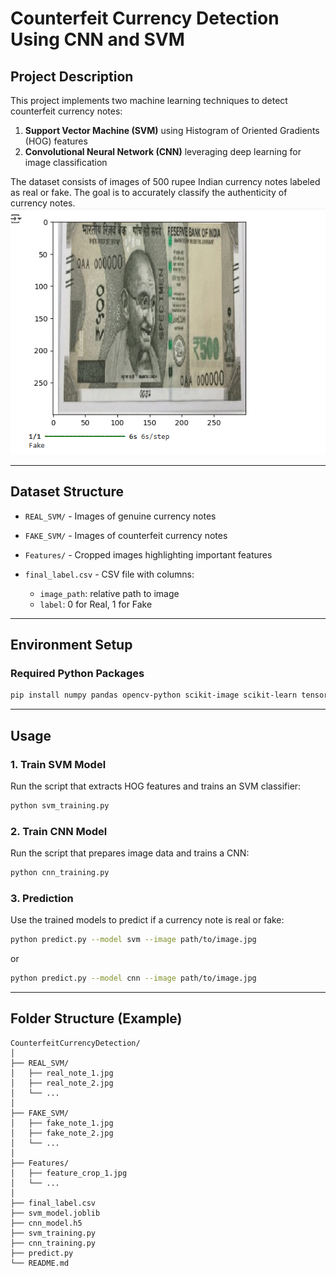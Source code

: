 # Counterfeit Currency Detection Using CNN and SVM

## Project Description

This project implements two machine learning techniques to detect counterfeit currency notes:

1. **Support Vector Machine (SVM)** using Histogram of Oriented Gradients (HOG) features
2. **Convolutional Neural Network (CNN)** leveraging deep learning for image classification

The dataset consists of images of 500 rupee Indian currency notes labeled as real or fake. The goal is to accurately classify the authenticity of currency notes.
![Alt Text](assets/screen.png)


---

## Dataset Structure

* `REAL_SVM/` - Images of genuine currency notes
* `FAKE_SVM/` - Images of counterfeit currency notes
* `Features/` - Cropped images highlighting important features
* `final_label.csv` - CSV file with columns:

  * `image_path`: relative path to image
  * `label`: 0 for Real, 1 for Fake

---

## Environment Setup

### Required Python Packages

```bash
pip install numpy pandas opencv-python scikit-image scikit-learn tensorflow matplotlib joblib
```

---

## Usage

### 1. Train SVM Model

Run the script that extracts HOG features and trains an SVM classifier:

```bash
python svm_training.py
```

### 2. Train CNN Model

Run the script that prepares image data and trains a CNN:

```bash
python cnn_training.py
```

### 3. Prediction

Use the trained models to predict if a currency note is real or fake:

```bash
python predict.py --model svm --image path/to/image.jpg
```

or

```bash
python predict.py --model cnn --image path/to/image.jpg
```

---

## Folder Structure (Example)

```
CounterfeitCurrencyDetection/
│
├── REAL_SVM/
│   ├── real_note_1.jpg
│   ├── real_note_2.jpg
│   └── ...
│
├── FAKE_SVM/
│   ├── fake_note_1.jpg
│   ├── fake_note_2.jpg
│   └── ...
│
├── Features/
│   ├── feature_crop_1.jpg
│   └── ...
│
├── final_label.csv
├── svm_model.joblib
├── cnn_model.h5
├── svm_training.py
├── cnn_training.py
├── predict.py
└── README.md
```
